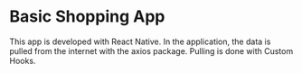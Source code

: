 # Basic Shopping App
This app is developed with React Native. In the application, the data is pulled from the internet with the axios package. Pulling is done with Custom Hooks.
